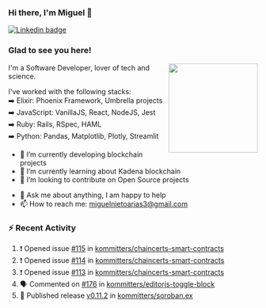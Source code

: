 ### Hi there, I'm Miguel 👋

<a href="https://linkedin.com/in/miguelnietoa/" target="_blank" rel="noopener noreferrer">
  <img src="https://img.shields.io/badge/-LinkedIn-0e76a8?style=flat-square&logo=Linkedin&logoColor=white" alt="Linkedin badge">
</a>
<!-- [![Website Badge](https://img.shields.io/badge/Website-3b5998?style=flat-square&logo=google-chrome&logoColor=white)](#notavailablenow#) 

<img src="https://i.imgur.com/tbrLrt5.gif" width=400 alt="Coding GIF" align="right"/>
-->


### Glad to see you here!
<a href="https://github.com/miguelnietoa"><img src="https://github-readme-stats-git-masterrstaa-rickstaa.vercel.app/api?username=miguelnietoa&show_icons=true&hide_border=true&count_private=true&include_all_commits=true&theme=tokyonight" height="180em" align="right"/></a>
I'm a Software Developer, lover of tech and science. 

I've worked with the following stacks:\
➡️ Elixir: Phoenix Framework, Umbrella projects\
➡️ JavaScript: VanillaJS, React, NodeJS, Jest\
➡️ Ruby: Rails, RSpec, HAML\
➡️ Python: Pandas, Matplotlib, Plotly, Streamlit

- 🔭 I’m currently developing blockchain projects
- 🌱 I’m currently learning about Kadena blockchain
- 👯 I’m looking to contribute on Open Source projects
<!-- 
- 😄 I just finished a Machine Learning course! 
- 🤔 I’m looking for help with ...
-->
- 💬 Ask me about anything, I am happy to help
- 📫 How to reach me: miguelnietoarias3@gmail.com


### ⚡ Recent Activity

<!--START_SECTION:activity-->
1. ❗ Opened issue [#115](https://github.com/kommitters/chaincerts-smart-contracts/issues/115) in [kommitters/chaincerts-smart-contracts](https://github.com/kommitters/chaincerts-smart-contracts)
2. ❗ Opened issue [#114](https://github.com/kommitters/chaincerts-smart-contracts/issues/114) in [kommitters/chaincerts-smart-contracts](https://github.com/kommitters/chaincerts-smart-contracts)
3. ❗ Opened issue [#113](https://github.com/kommitters/chaincerts-smart-contracts/issues/113) in [kommitters/chaincerts-smart-contracts](https://github.com/kommitters/chaincerts-smart-contracts)
4. 🗣 Commented on [#176](https://github.com/kommitters/editorjs-toggle-block/issues/176) in [kommitters/editorjs-toggle-block](https://github.com/kommitters/editorjs-toggle-block)
5. 🚀 Published release [v0.11.2](https://github.com/v0.11.2) in [kommitters/soroban.ex](https://github.com/kommitters/soroban.ex)
<!--END_SECTION:activity-->
